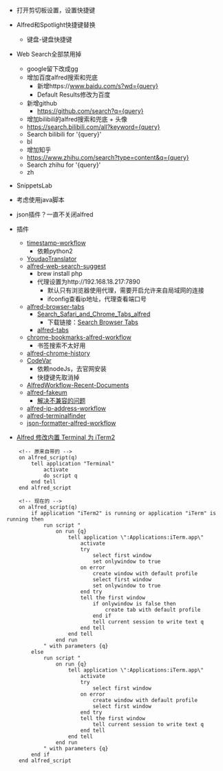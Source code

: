 - 打开剪切板设置，设置快捷键
- Alfred和Spotlight快捷键替换
    - 键盘-键盘快捷键 
- Web Search全部禁用掉
    - google留下改成gg
    - 增加百度alfred搜索和兜底
	    - 新增https://www.baidu.com/s?wd={query}
	    - Default Results修改为百度
    - 新增github
	    - https://github.com/search?q={query}
    - 增加bilibili的alfred搜索和兜底 + 头像
	- https://search.bilibili.com/all?keyword={query}
	- Search bilibili for '{query}'
	- bl
    - 增加知乎
	- https://www.zhihu.com/search?type=content&q={query}
	- Search zhihu for '{query}'
	- zh

- SnippetsLab
- 考虑使用java脚本
- json插件？一直不关闭alfred
- 插件
    - [timestamp-workflow](https://github.com/xindoo/timestamp-workflow)
        - 依赖python2
    - [YoudaoTranslator](https://github.com/wensonsmith/YoudaoTranslator)
    - [alfred-web-search-suggest](https://github.com/zqzten/alfred-web-search-suggest)
        - brew install php
        - 代理设置为http://192.168.18.217:7890
            - 默认只有浏览器使用代理，需要开启允许来自局域网的连接
            - ifconfig查看ip地址，代理查看端口号
    - [alfred-browser-tabs](https://github.com/epilande/alfred-browser-tabs)
        - [Search_Safari_and_Chrome_Tabs_alfred](https://github.com/barn/Search_Safari_and_Chrome_Tabs_alfred)
            - 下载链接：[Search Browser Tabs](http://www.packal.org/workflow/search-safari-and-chrome-tabs)
        - [alfred-tabs](https://github.com/importre/alfred-tabs)
    - [chrome-bookmarks-alfred-workflow](https://github.com/mdreizin/chrome-bookmarks-alfred-workflow#readme)
        - 书签搜索不太好用
    - [alfred-chrome-history](https://github.com/tupton/alfred-chrome-history)
    - [CodeVar](https://github.com/xudaolong/CodeVar)
        - 依赖nodeJs，去官网安装
        - 快捷键先取消掉
    - [AlfredWorkflow-Recent-Documents](https://github.com/mpco/AlfredWorkflow-Recent-Documents)
    - [alfred-fakeum](https://github.com/deanishe/alfred-fakeum)
        - [解决不兼容的问题](https://github.com/giovannicoppola/alfred-fakeum)
    - [alfred-ip-address-workflow](https://github.com/alexchantastic/alfred-ip-address-workflow)
    - [alfred-terminalfinder](https://github.com/LeEnno/alfred-terminalfinder)
    - [json-formatter-alfred-workflow](https://github.com/gymgle/json-formatter-alfred-workflow)
- [Alfred 修改内置 Terminal 为 iTerm2](https://ld246.com/article/1567998289912)
```shell
    <!-- 原来自带的 -->
    on alfred_script(q)
        tell application "Terminal"
            activate
            do script q
        end tell
    end alfred_script

    <!-- 现在的 -->
    on alfred_script(q)
        if application "iTerm2" is running or application "iTerm" is running then
            run script "
                on run {q}
                    tell application \":Applications:iTerm.app\"
                        activate
                        try
                            select first window
                            set onlywindow to true
                        on error
                            create window with default profile
                            select first window
                            set onlywindow to true
                        end try
                        tell the first window
                            if onlywindow is false then
                                create tab with default profile
                            end if
                            tell current session to write text q
                        end tell
                    end tell
                end run
            " with parameters {q}
        else
            run script "
                on run {q}
                    tell application \":Applications:iTerm.app\"
                        activate
                        try
                            select first window
                        on error
                            create window with default profile
                            select first window
                        end try
                        tell the first window
                            tell current session to write text q
                        end tell
                    end tell
                end run
            " with parameters {q}
        end if
    end alfred_script
```
